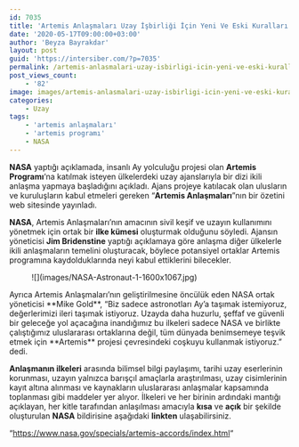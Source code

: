 ```yaml
---
id: 7035
title: 'Artemis Anlaşmaları Uzay İşbirliği İçin Yeni Ve Eski Kuralları Ortaya Koydu'
date: '2020-05-17T09:00:00+03:00'
author: 'Beyza Bayrakdar'
layout: post
guid: 'https://intersiber.com/?p=7035'
permalink: /artemis-anlasmalari-uzay-isbirligi-icin-yeni-ve-eski-kurallari-ortaya-koydu/
post_views_count:
    - '82'
image: images/artemis-anlasmalari-uzay-isbirligi-icin-yeni-ve-eski-kurallari-ortaya-koydu-.jpg
categories:
    - Uzay
tags:
    - 'artemis anlaşmaları'
    - 'artemis programı'
    - NASA
---
```


**NASA** yaptığı açıklamada, insanlı Ay yolculuğu projesi olan **Artemis Programı**‘na katılmak isteyen ülkelerdeki uzay ajanslarıyla bir dizi ikili anlaşma yapmaya başladığını açıkladı. Ajans projeye katılacak olan ulusların ve kuruluşların kabul etmeleri gereken “**Artemis Anlaşmaları**”nın bir özetini web sitesinde yayınladı.

**NASA**, Artemis Anlaşmaları’nın amacının sivil keşif ve uzayın kullanımını yönetmek için ortak bir **ilke kümesi** oluşturmak olduğunu söyledi. Ajansın yöneticisi **Jim Bridenstine** yaptığı açıklamaya göre anlaşma diğer ülkelerle ikili anlaşmaların temelini oluşturacak, böylece potansiyel ortaklar Artemis programına kaydolduklarında neyi kabul ettiklerini bilecekler.

<figure class="wp-block-image size-large">![](images/NASA-Astronaut-1-1600x1067.jpg)</figure>Ayrıca Artemis Anlaşmaları’nın geliştirilmesine öncülük eden NASA ortak yöneticisi **Mike Gold**, “Biz sadece astronotları Ay’a taşımak istemiyoruz, değerlerimizi ileri taşımak istiyoruz. Uzayda daha huzurlu, şeffaf ve güvenli bir geleceğe yol açacağına inandığımız bu ilkeleri sadece NASA ve birlikte çalıştığımız uluslararası ortaklarına değil, tüm dünyada benimsemeye teşvik etmek için **Artemis** projesi çevresindeki coşkuyu kullanmak istiyoruz.” dedi.

**Anlaşmanın ilkeleri** arasında bilimsel bilgi paylaşımı, tarihi uzay eserlerinin korunması, uzayın yalnızca barışçıl amaçlarla araştırılması, uzay cisimlerinin kayıt altına alınması ve kaynakların uluslararası anlaşmalar kapsamında toplanması gibi maddeler yer alıyor. İlkeleri ve her birinin ardındaki mantığı açıklayan, her kitle tarafından anlaşılması amacıyla **kısa** ve **açık** bir şekilde oluşturulan **NASA** bildirisine aşağıdaki **linkten** ulaşabilirsiniz.

“<https://www.nasa.gov/specials/artemis-accords/index.html>“